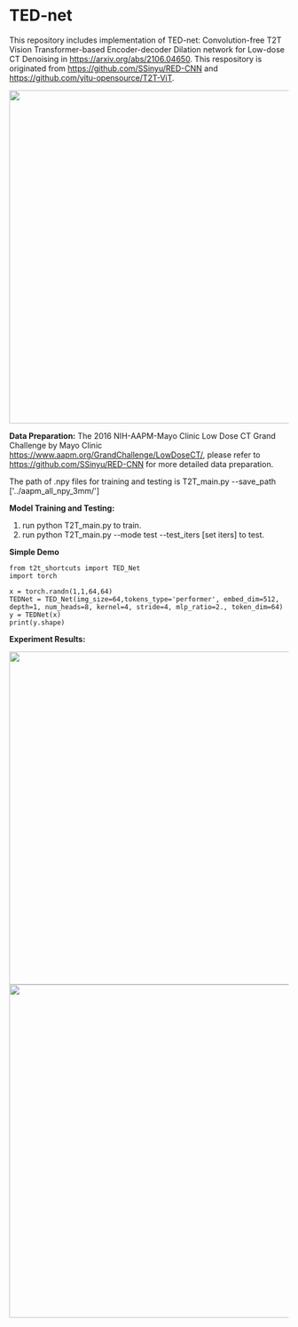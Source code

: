 # TED-net
This repository includes implementation of TED-net: Convolution-free T2T Vision Transformer-based Encoder-decoder Dilation network for Low-dose CT Denoising in https://arxiv.org/abs/2106.04650. This respository is originated from https://github.com/SSinyu/RED-CNN and https://github.com/yitu-opensource/T2T-ViT.

<img src="https://user-images.githubusercontent.com/23077770/130271382-15a2c5d7-b456-4537-95f2-f2870484fbfd.png" width="600">

**Data Preparation:**
The 2016 NIH-AAPM-Mayo Clinic Low Dose CT Grand Challenge by Mayo Clinic https://www.aapm.org/GrandChallenge/LowDoseCT/, please refer to https://github.com/SSinyu/RED-CNN for more detailed data preparation. 

The path of .npy files for training and testing is T2T_main.py --save_path ['../aapm_all_npy_3mm/']

**Model Training and Testing:**
1. run python T2T_main.py to train. 
2. run python T2T_main.py --mode test --test_iters [set iters] to test.

**Simple Demo**
```
from t2t_shortcuts import TED_Net
import torch

x = torch.randn(1,1,64,64)
TEDNet = TED_Net(img_size=64,tokens_type='performer', embed_dim=512, depth=1, num_heads=8, kernel=4, stride=4, mlp_ratio=2., token_dim=64)
y = TEDNet(x)
print(y.shape)
```

**Experiment Results:**

<img src="https://user-images.githubusercontent.com/23077770/130271899-1e01f3c8-a4bc-46da-a9ae-4db159905eff.png" width="600">

<img src="https://user-images.githubusercontent.com/23077770/130271852-dcd9703f-9734-43f0-825c-6bb964d1f133.png" width="600">

